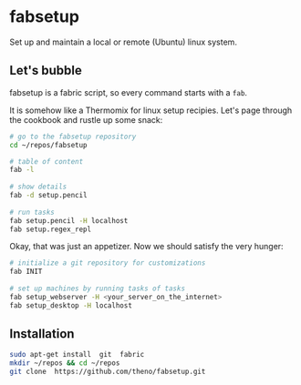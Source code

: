 # fabsetup

Set up and maintain a local or remote (Ubuntu) linux system.


## Let's bubble

fabsetup is a fabric script, so every command starts with a `fab`.

It is somehow like a Thermomix for linux setup recipies.  Let's page through
the cookbook and rustle up some snack:

  ```sh
  # go to the fabsetup repository
  cd ~/repos/fabsetup

  # table of content
  fab -l
    
  # show details
  fab -d setup.pencil
    
  # run tasks
  fab setup.pencil -H localhost
  fab setup.regex_repl
  ```

Okay, that was just an appetizer. Now we should satisfy the very hunger:

  ```sh
  # initialize a git repository for customizations
  fab INIT
    
  # set up machines by running tasks of tasks
  fab setup_webserver -H <your_server_on_the_internet>
  fab setup_desktop -H localhost
  ```


## Installation

  ```sh
  sudo apt-get install  git  fabric
  mkdir ~/repos && cd ~/repos
  git clone  https://github.com/theno/fabsetup.git
  ```
